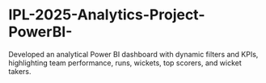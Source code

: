 # IPL-2025-Analytics-Project-PowerBI-
Developed an analytical Power BI dashboard with dynamic filters and KPIs, highlighting team performance, runs, wickets, top scorers, and wicket takers.
